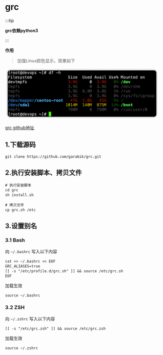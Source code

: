 # grc

:::tip

**grc依赖python3**

:::

**作用**

> 加强Linux颜色显示，效果如下

![iShot_2024-08-21_21.55.22](https://raw.githubusercontent.com/pptfz/picgo-images/master/img/iShot_2024-08-21_21.55.22.png)



[grc github地址](https://github.com/garabik/grc)



## 1.下载源码

```shell
git clone https://github.com/garabik/grc.git
```



## 2.执行安装脚本、拷贝文件

```shell
# 执行安装脚本
cd grc
sh install.sh

# 拷贝文件
cp grc.sh /etc
```

 

## 3.设置别名

### 3.1 Bash

向 `~/.bashrc` 写入以下内容

```shell
cat >> ~/.bashrc << EOF
GRC_ALIASES=true
[[ -s "/etc/profile.d/grc.sh" ]] && source /etc/grc.sh
EOF
```



加载生效

```shell
source ~/.bashrc
```



### 3.2 ZSH

向 `~/.zshrc` 写入以下内容

```shell
[[ -s "/etc/grc.zsh" ]] && source /etc/grc.zsh
```



加载生效

```shell
source ~/.zshrc
```

